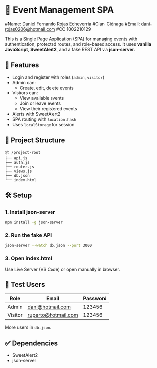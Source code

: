 # 📅 Event Management SPA


#Name: Daniel Fernando Rojas Echeverria
#Clan: Ciénaga
#Email: dani-rojas0206@hotmail.com
#CC 1002210129



This is a Single Page Application (SPA) for managing events with authentication, protected routes, and role-based access. It uses **vanilla JavaScript**, **SweetAlert2**, and a fake REST API via **json-server**.

## 🚀 Features

- Login and register with roles (`admin`, `visitor`)
- Admin can:
  - Create, edit, delete events
- Visitors can:
  - View available events
  - Join or leave events
  - View their registered events
- Alerts with SweetAlert2
- SPA routing with `location.hash`
- Uses `localStorage` for session

## 📁 Project Structure

```
📦 /project-root
├── api.js
├── auth.js
├── router.js
├── views.js
├── db.json
└── index.html
```

## 🛠️ Setup

### 1. Install json-server

```bash
npm install -g json-server
```

### 2. Run the fake API

```bash
json-server --watch db.json --port 3000
```

### 3. Open index.html

Use Live Server (VS Code) or open manually in browser.

## 🧪 Test Users

| Role    | Email              | Password |
|---------|--------------------|----------|
| Admin   | dani@hotmail.com   | 123456   |
| Visitor | ruperto@hotmail.com   | 123456   |

More users in `db.json`.

## ✅ Dependencies

- SweetAlert2
- json-server


